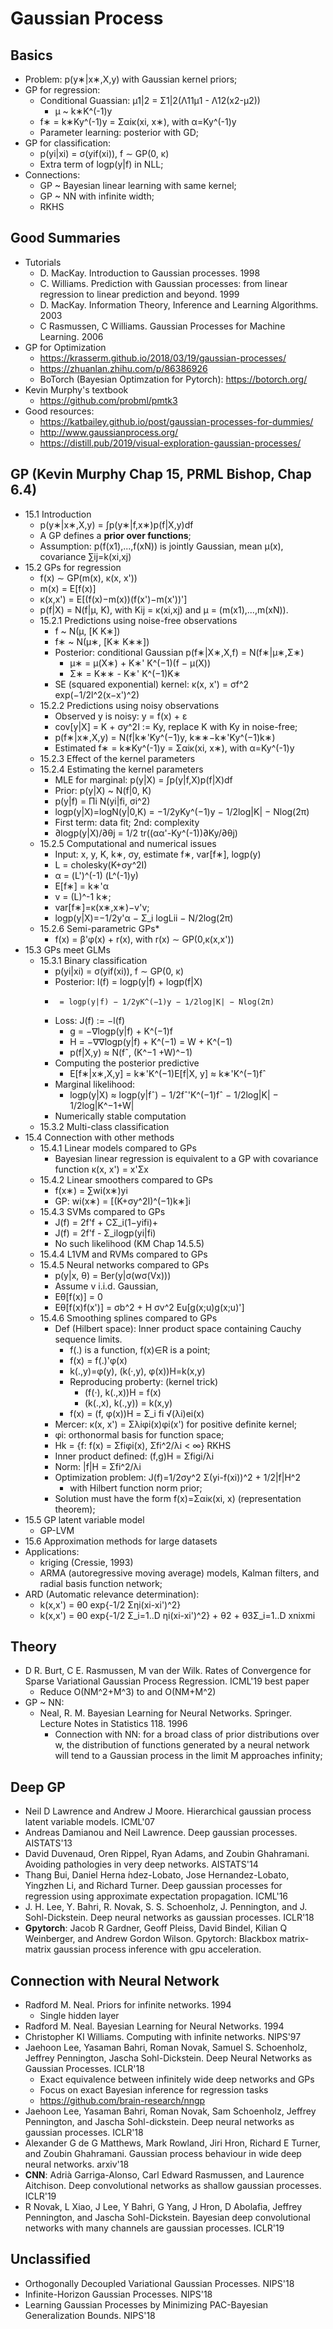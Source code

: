 # Gaussian Process

## Basics
- Problem: p(y∗|x∗,X,y) with Gaussian kernel priors;
- GP for regression:
	- Conditional Guassian: μ1|2 = Σ1|2(Λ11μ1 - Λ12(x2-μ2))
		- μ ~ k∗K^(-1)y
	- f∗ = k∗Ky^(-1)y = Σαiκ(xi, x∗), with α=Ky^(-1)y
	- Parameter learning: posterior with GD;
- GP for classification:
	- p(yi|xi) = σ(yif(xi)), f ∼ GP(0, κ)
	- Extra term of logp(y|f) in NLL;
- Connections:
	- GP ~ Bayesian linear learning with same kernel;
	- GP ~ NN with infinite width;
	- RKHS

## Good Summaries
- Tutorials
	- D. MacKay. Introduction to Gaussian processes. 1998
	- C. Williams. Prediction with Gaussian processes: from linear regression to linear prediction and beyond. 1999
	- D. MacKay. Information Theory, Inference and Learning Algorithms. 2003
	- C Rasmussen, C Williams. Gaussian Processes for Machine Learning. 2006
- GP for Optimization
	- https://krasserm.github.io/2018/03/19/gaussian-processes/
	- https://zhuanlan.zhihu.com/p/86386926
	- BoTorch (Bayesian Optimzation for Pytorch): https://botorch.org/
- Kevin Murphy's textbook
	- https://github.com/probml/pmtk3
- Good resources:
	- https://katbailey.github.io/post/gaussian-processes-for-dummies/
	- http://www.gaussianprocess.org/
	- https://distill.pub/2019/visual-exploration-gaussian-processes/

## GP (Kevin Murphy Chap 15, PRML Bishop, Chap 6.4)
- 15.1 Introduction
	- p(y∗|x∗,X,y) = ∫p(y∗|f,x∗)p(f|X,y)df
	- A GP defines a **prior over functions**;
	- Assumption: p(f(x1),...,f(xN)) is jointly Gaussian, mean μ(x), covariance ∑ij=k(xi,xj)
- 15.2 GPs for regression
	- f(x) ∼ GP(m(x), κ(x, x'))
	- m(x) = E[f(x)]
	- κ(x,x') = E[(f(x)−m(x))(f(x')−m(x'))']
	- p(f|X) = N(f|μ, K), with Kij = κ(xi,xj) and μ = (m(x1),...,m(xN)).
	- 15.2.1 Predictions using noise-free observations
		- f ~ N(μ, [K K∗])
		- f∗ ~ N(μ∗, [K∗ K∗∗])
		- Posterior: conditional Gaussian p(f∗|X∗,X,f) = N(f∗|μ∗,Σ∗)
			- μ∗ = μ(X∗) + K∗' K^(−1)(f − μ(X))
			- Σ∗ = K∗∗ - K∗' K^(−1)K∗
		- SE (squared exponential) kernel: κ(x, x') = σf^2 exp(−1/2l^2(x−x')^2)
	- 15.2.2 Predictions using noisy observations
		- Observed y is noisy: y = f(x) + ε
		- cov[y|X] = K + σy^2I := Ky, replace K with Ky in noise-free;
		- p(f∗|x∗,X,y) = N(f|k∗'Ky^(−1)y, k∗∗−k∗'Ky^(−1)k∗)
		- Estimated f∗ = k∗Ky^(-1)y = Σαiκ(xi, x∗), with α=Ky^(-1)y
	- 15.2.3 Effect of the kernel parameters
	- 15.2.4 Estimating the kernel parameters
		- MLE for marginal: p(y|X) = ∫p(y|f,X)p(f|X)df
		- Prior: p(y|X) ~ N(f|0, K)
		- p(y|f) = Πi N(yi|fi, σi^2)
		- logp(y|X)=logN(y|0,K) = −1/2yKy^(−1)y − 1/2log|K| − Nlog(2π)
		- First term: data fit; 2nd: complexity
		- ∂logp(y|X)/∂θj = 1/2 tr((αα'-Ky^(-1))∂Ky/∂θj)
	- 15.2.5 Computational and numerical issues
		- Input: x, y, K, k∗, σy, estimate f∗, var[f∗], logp(y)
		- L = cholesky(K+σy^2I)
		- α = (L')^(-1) (L^(-1)y)
		- E[f∗] = k∗'α
		- v = (L)^-1 k∗;
		- var[f∗]=κ(x∗,x∗)−v'v;
		- logp(y|X)=−1/2y'α − Σ_i logLii − N/2log(2π)
	- 15.2.6 Semi-parametric GPs*
		- f(x) = β'φ(x) + r(x), with r(x) ∼ GP(0,κ(x,x'))
- 15.3 GPs meet GLMs
	- 15.3.1 Binary classification
		- p(yi|xi) = σ(yif(xi)), f ∼ GP(0, κ)
		- Posterior: l(f) = logp(y|f) + logp(f|X) 
		-      = logp(y|f) − 1/2yK^(−1)y − 1/2log|K| − Nlog(2π)
		- Loss: J(f) := −l(f)
			- g = −∇logp(y|f) + K^(−1)f
			- H = −∇∇logp(y|f) + K^(−1) = W + K^(−1)
			- p(f|X,y) ≈ N(fˆ, (K^−1 +W)^−1)
		- Computing the posterior predictive
			- E[f∗|x∗,X,y] = k∗'K^(−1)E[f|X, y] ≈ k∗'K^(−1)fˆ
		- Marginal likelihood:
			- logp(y|X) ≈ logp(y|fˆ) − 1/2fˆ'K^(−1)fˆ − 1/2log|K| − 1/2log|K^−1+W|
		- Numerically stable computation
	- 15.3.2 Multi-class classification
- 15.4 Connection with other methods
	- 15.4.1 Linear models compared to GPs
		- Bayesian linear regression is equivalent to a GP with covariance function κ(x, x') = x'Σx
	- 15.4.2 Linear smoothers compared to GPs
		- f(x∗) = ∑wi(x∗)yi
		- GP: wi(x∗) = [(K+σy^2I)^(−1)k∗]i
	- 15.4.3 SVMs compared to GPs
		- J(f) = 2f'f + CΣ_i(1−yifi)+
		- J(f) = 2f'f - Σ_ilogp(yi|fi)
		- No such likelihood (KM Chap 14.5.5)
	- 15.4.4 L1VM and RVMs compared to GPs
	- 15.4.5 Neural networks compared to GPs
		- p(y|x, θ) = Ber(y|σ(wσ(Vx)))
		- Assume v i.i.d. Gaussian,
		- Eθ[f(x)] = 0
		- Eθ[f(x)f(x')] = σb^2 + H σv^2 Eu[g(x;u)g(x;u)']
	- 15.4.6 Smoothing splines compared to GPs
		- Def (Hilbert space): Inner product space containing Cauchy sequence limits.
			- f(.) is a function, f(x)∈R is a point;
			- f(x) = f(.)'φ(x)
			- k(.,y)=φ(y), (k(·,y), φ(x))H=k(x,y)
			- Reproducing proberty: (kernel trick)
				- (f(·), k(.,x))H = f(x)
				- (k(.,x), k(.,y)) = k(x,y)
			- f(x) = (f, φ(x))H = Σ_i fi √(λi)ei(x)
		- Mercer: κ(x, x') = Σλiφi(x)φi(x') for positive definite kernel;
		- φi: orthonormal basis for function space;
		- Hk = {f: f(x) = Σfiφi(x), Σfi^2/λi < ∞} RKHS
		- Inner product defined: (f,g)H = Σfigi/λi
		- Norm: |f|H = Σfi^2/λi
		- Optimization problem: J(f)=1/2σy^2 Σ(yi-f(xi))^2 + 1/2|f|H^2
			- with Hilbert function norm prior;
		- Solution must have the form f(x)=Σαiκ(xi, x) (representation theorem);
- 15.5 GP latent variable model
	- GP-LVM
- 15.6 Approximation methods for large datasets
- Applications:
	- kriging (Cressie, 1993)
	- ARMA (autoregressive moving average) models, Kalman filters, and radial basis function network;
- ARD (Automatic relevance determination):
	- k(x,x') = θ0 exp{-1/2 Σηi(xi-xi')^2}
	- k(x,x') = θ0 exp{-1/2 Σ_i=1..D ηi(xi-xi')^2} + θ2 + θ3Σ_i=1..D xnixmi

## Theory
- D R. Burt, C E. Rasmussen, M van der Wilk. Rates of Convergence for Sparse Variational Gaussian Process Regression. ICML'19 best paper
	- Reduce O(NM^2+M^3) to  and O(NM+M^2)
- GP ~ NN:
	- Neal, R. M. Bayesian Learning for Neural Networks. Springer. Lecture Notes in Statistics 118. 1996
		- Connection with NN: for a broad class of prior distributions over w, the distribution of functions generated by a neural network will tend to a Gaussian process in the limit M approaches infinity;

## Deep GP
- Neil D Lawrence and Andrew J Moore. Hierarchical gaussian process latent variable models. ICML'07
- Andreas Damianou and Neil Lawrence. Deep gaussian processes. AISTATS'13
- David Duvenaud, Oren Rippel, Ryan Adams, and Zoubin Ghahramani. Avoiding pathologies in very deep networks. AISTATS'14
- Thang Bui, Daniel Herna ́ndez-Lobato, Jose Hernandez-Lobato, Yingzhen Li, and Richard Turner. Deep gaussian processes for regression using approximate expectation propagation. ICML'16
- J. H. Lee, Y. Bahri, R. Novak, S. S. Schoenholz, J. Pennington, and J. Sohl-Dickstein. Deep neural networks as gaussian processes. ICLR'18
- **Gpytorch**: Jacob R Gardner, Geoff Pleiss, David Bindel, Kilian Q Weinberger, and Andrew Gordon Wilson. Gpytorch: Blackbox matrix-matrix gaussian process inference with gpu acceleration.

## Connection with Neural Network
- Radford M. Neal. Priors for infinite networks. 1994
	- Single hidden layer
- Radford M. Neal. Bayesian Learning for Neural Networks. 1994
- Christopher KI Williams. Computing with infinite networks. NIPS'97
- Jaehoon Lee, Yasaman Bahri, Roman Novak, Samuel S. Schoenholz, Jeffrey Pennington, Jascha Sohl-Dickstein. Deep Neural Networks as Gaussian Processes. ICLR'18
	- Exact equivalence between infinitely wide deep networks and GPs
	- Focus on exact Bayesian inference for regression tasks
	- https://github.com/brain-research/nngp
- Jaehoon Lee, Yasaman Bahri, Roman Novak, Sam Schoenholz, Jeffrey Pennington, and Jascha Sohl-dickstein. Deep neural networks as gaussian processes. ICLR'18
- Alexander G de G Matthews, Mark Rowland, Jiri Hron, Richard E Turner, and Zoubin Ghahramani. Gaussian process behaviour in wide deep neural networks. arxiv'18
- **CNN**: Adrià Garriga-Alonso, Carl Edward Rasmussen, and Laurence Aitchison. Deep convolutional networks as shallow gaussian processes. ICLR'19
- R Novak, L Xiao, J Lee, Y Bahri, G Yang, J Hron, D Abolafia, Jeffrey Pennington, and Jascha Sohl-Dickstein. Bayesian deep convolutional networks with many channels are gaussian processes. ICLR'19

## Unclassified
- Orthogonally Decoupled Variational Gaussian Processes. NIPS'18
- Infinite-Horizon Gaussian Processes. NIPS'18
- Learning Gaussian Processes by Minimizing PAC-Bayesian Generalization Bounds. NIPS'18
